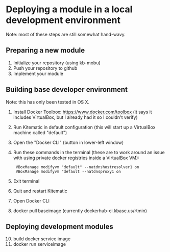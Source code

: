 # Deploying a module in a local development environment

Note: most of these steps are still somewhat hand-wavy.

## Preparing a new module

1. Initialize your repository (using kb-mobu)
2. Push your repository to github
3. Implement your module

## Building base developer environment

Note: this has only been tested in OS X.

1. Install Docker Toolbox: https://www.docker.com/toolbox (it says it includes VirtualBox, but I already had it so I couldn't verify)
2. Run Kitematic in default configuration (this will start up a VirtualBox machine called "default")
3. Open the "Docker CLI" (button in lower-left window)
4. Run these commands in the terminal (these are to work around an issue with using private docker registries inside a VirtualBox VM):

        VBoxManage modifyvm "default" --natdnshostresolver1 on
        VBoxManage modifyvm "default --natdnsproxy1 on
6. Exit terminal
7. Quit and restart Kitematic
8. Open Docker CLI
9. docker pull baseimage (currently dockerhub-ci.kbase.us/rtmin)

## Deploying development modules

10. build docker service image
11. docker run serviceimage
